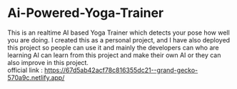 # Ai-Powered-Yoga-Trainer
This is an realtime AI based Yoga Trainer which detects your pose how well you are doing. I created this as a personal project, and I have also deployed this project so people can use it and mainly the developers can who are learning AI can learn from this project and make their own AI or they can also improve in this project.  
official link : https://67d5ab42acf78c816355dc21--grand-gecko-570a9c.netlify.app/
